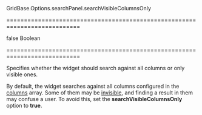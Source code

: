 <!--id-->GridBase.Options.searchPanel.searchVisibleColumnsOnly<!--/id-->
===========================================================================
<!--default-->false<!--/default-->
<!--type-->Boolean<!--/type-->
===========================================================================

<!--shortDescription-->
Specifies whether the widget should search against all columns or only visible ones.
<!--/shortDescription-->

<!--fullDescription-->
By default, the widget searches against all columns configured in the [columns]({basewidgetpath}/Configuration/columns/) array. Some of them may be [invisible]({basewidgetpath}/Configuration/columns/#visible), and finding a result in them may confuse a user. To avoid this, set the **searchVisibleColumnsOnly** option to **true**.
<!--/fullDescription-->